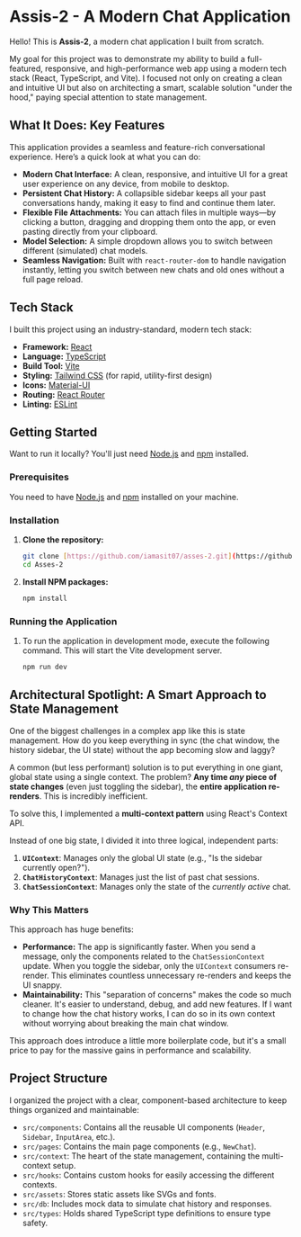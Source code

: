 # Assis-2 - A Modern Chat Application

Hello! This is **Assis-2**, a modern chat application I built from scratch.

My goal for this project was to demonstrate my ability to build a full-featured, responsive, and high-performance web app using a modern tech stack (React, TypeScript, and Vite). I focused not only on creating a clean and intuitive UI but also on architecting a smart, scalable solution "under the hood," paying special attention to state management.

## What It Does: Key Features

This application provides a seamless and feature-rich conversational experience. Here’s a quick look at what you can do:

- **Modern Chat Interface:** A clean, responsive, and intuitive UI for a great user experience on any device, from mobile to desktop.
- **Persistent Chat History:** A collapsible sidebar keeps all your past conversations handy, making it easy to find and continue them later.
- **Flexible File Attachments:** You can attach files in multiple ways—by clicking a button, dragging and dropping them onto the app, or even pasting directly from your clipboard.
- **Model Selection:** A simple dropdown allows you to switch between different (simulated) chat models.
- **Seamless Navigation:** Built with `react-router-dom` to handle navigation instantly, letting you switch between new chats and old ones without a full page reload.

## Tech Stack

I built this project using an industry-standard, modern tech stack:

- **Framework:** [React](https://react.dev/)
- **Language:** [TypeScript](https://www.typescriptlang.org/)
- **Build Tool:** [Vite](https://vitejs.dev/)
- **Styling:** [Tailwind CSS](https://tailwindcss.com/) (for rapid, utility-first design)
- **Icons:** [Material-UI](https://mui.com/)
- **Routing:** [React Router](https://reactrouter.com/)
- **Linting:** [ESLint](https://eslint.org/)

## Getting Started

Want to run it locally? You'll just need [Node.js](https://nodejs.org/) and [npm](https://www.npmjs.com/) installed.

### Prerequisites

You need to have [Node.js](https://nodejs.org/) and [npm](https://www.npmjs.com/) installed on your machine.

### Installation

1.  **Clone the repository:**

    ```sh
    git clone [https://github.com/iamasit07/asses-2.git](https://github.com/iamasit07/asses-2.git)
    cd Asses-2
    ```

2.  **Install NPM packages:**
    ```sh
    npm install
    ```

### Running the Application

1. To run the application in development mode, execute the following command. This will start the Vite development server.

   ```sh
   npm run dev
   ```

## Architectural Spotlight: A Smart Approach to State Management

One of the biggest challenges in a complex app like this is state management. How do you keep everything in sync (the chat window, the history sidebar, the UI state) without the app becoming slow and laggy?

A common (but less performant) solution is to put everything in one giant, global state using a single context. The problem? **Any time _any_ piece of state changes** (even just toggling the sidebar), the **entire application re-renders**. This is incredibly inefficient.

To solve this, I implemented a **multi-context pattern** using React's Context API.

Instead of one big state, I divided it into three logical, independent parts:

1.  **`UIContext`**: Manages only the global UI state (e.g., "Is the sidebar currently open?").
2.  **`ChatHistoryContext`**: Manages just the list of past chat sessions.
3.  **`ChatSessionContext`**: Manages only the state of the _currently active_ chat.

### Why This Matters

This approach has huge benefits:

- **Performance:** The app is significantly faster. When you send a message, only the components related to the `ChatSessionContext` update. When you toggle the sidebar, only the `UIContext` consumers re-render. This eliminates countless unnecessary re-renders and keeps the UI snappy.
- **Maintainability:** This "separation of concerns" makes the code so much cleaner. It's easier to understand, debug, and add new features. If I want to change how the chat history works, I can do so in its own context without worrying about breaking the main chat window.

This approach does introduce a little more boilerplate code, but it's a small price to pay for the massive gains in performance and scalability.

## Project Structure

I organized the project with a clear, component-based architecture to keep things organized and maintainable:

- `src/components`: Contains all the reusable UI components (`Header`, `Sidebar`, `InputArea`, etc.).
- `src/pages`: Contains the main page components (e.g., `NewChat`).
- `src/context`: The heart of the state management, containing the multi-context setup.
- `src/hooks`: Contains custom hooks for easily accessing the different contexts.
- `src/assets`: Stores static assets like SVGs and fonts.
- `src/db`: Includes mock data to simulate chat history and responses.
- `src/types`: Holds shared TypeScript type definitions to ensure type safety.
